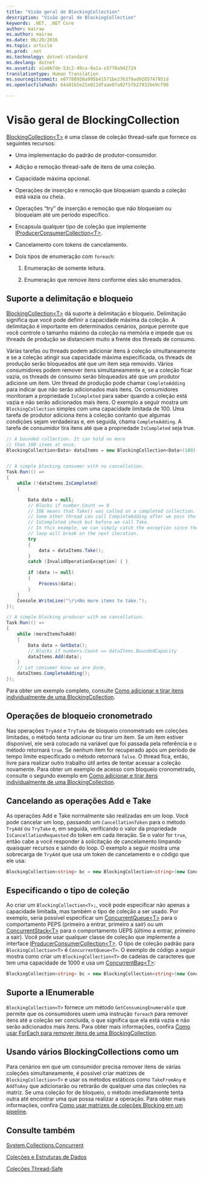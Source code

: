 ```yaml
---
title: "Visão geral de BlockingCollection"
description: "Visão geral de BlockingCollection"
keywords: .NET, .NET Core
author: mairaw
ms.author: mairaw
ms.date: 06/20/2016
ms.topic: article
ms.prod: .net
ms.technology: dotnet-standard
ms.devlang: dotnet
ms.assetid: a1a867de-53c2-49ca-9a1a-e5770a942724
translationtype: Human Translation
ms.sourcegitcommit: e07788926a995b41571be276379ad9285747951d
ms.openlocfilehash: 64a01b5e21e012dfaae07a02f5fb27932be9cf98

---
```


# <a name="blockingcollection-overview"></a>Visão geral de BlockingCollection

[BlockingCollection&lt;T&gt;](https://docs.microsoft.com/dotnet/core/api/System.Collections.Concurrent.BlockingCollection-1) é uma classe de coleção thread-safe que fornece os seguintes recursos:

*   Uma implementação do padrão de produtor-consumidor.

*   Adição e remoção thread-safe de itens de uma coleção.

*   Capacidade máxima opcional.

*   Operações de inserção e remoção que bloqueiam quando a coleção está vazia ou cheia.

*   Operações “try” de inserção e remoção que não bloqueiam ou bloqueiam até um período específico.

*   Encapsula qualquer tipo de coleção que implemente [IProducerConsumerCollection&lt;T&gt;](https://docs.microsoft.com/dotnet/core/api/System.Collections.Concurrent.IProducerConsumerCollection-1).

*   Cancelamento com tokens de cancelamento.

*   Dois tipos de enumeração com `foreach`: 

    1. Enumeração de somente leitura.
    
    2. Enumeração que remove itens conforme eles são enumerados.
    
## <a name="bounding-and-blocking-support"></a>Suporte a delimitação e bloqueio 

[BlockingCollection&lt;T&gt;](https://docs.microsoft.com/dotnet/core/api/System.Collections.Concurrent.BlockingCollection-1) dá suporte à delimitação e bloqueio. Delimitação significa que você pode definir a capacidade máxima da coleção. A delimitação é importante em determinados cenários, porque permite que você controle o tamanho máximo da coleção na memória e impede que os threads de produção se distanciem muito a frente dos threads de consumo.

Várias tarefas ou threads podem adicionar itens à coleção simultaneamente e se a coleção atingir sua capacidade máxima especificada, os threads de produção serão bloqueados até que um item seja removido. Vários consumidores podem remover itens simultaneamente e, se a coleção ficar vazia, os threads de consumo serão bloqueados até que um produtor adicione um item. Um thread de produção pode chamar `CompleteAdding` para indicar que não serão adicionados mais itens. Os consumidores monitoram a propriedade `IsCompleted` para saber quando a coleção está vazia e não serão adicionados mais itens. O exemplo a seguir mostra um `BlockingCollection` simples com uma capacidade limitada de 100. Uma tarefa de produtor adiciona itens à coleção contanto que algumas condições sejam verdadeiras e, em seguida, chama `CompleteAdding`. A tarefa de consumidor tira itens até que a propriedade `IsCompleted` seja true.

```csharp
// A bounded collection. It can hold no more 
// than 100 items at once.
BlockingCollection<Data> dataItems = new BlockingCollection<Data>(100);


// A simple blocking consumer with no cancellation.
Task.Run(() => 
{
    while (!dataItems.IsCompleted)
    {

        Data data = null;
        // Blocks if number.Count == 0
        // IOE means that Take() was called on a completed collection.
        // Some other thread can call CompleteAdding after we pass the
        // IsCompleted check but before we call Take. 
        // In this example, we can simply catch the exception since the 
        // loop will break on the next iteration.
        try
        {
            data = dataItems.Take();
        }
        catch (InvalidOperationException) { }

        if (data != null)
        {
            Process(data);
        }
    }
    Console.WriteLine("\r\nNo more items to take.");
});

// A simple blocking producer with no cancellation.
Task.Run(() =>
{
    while (moreItemsToAdd)
    {
        Data data = GetData();
        // Blocks if numbers.Count == dataItems.BoundedCapacity
        dataItems.Add(data);
    }
    // Let consumer know we are done.
    dataItems.CompleteAdding();
});
```

Para obter um exemplo completo, consulte [Como adicionar e tirar itens individualmente de uma BlockingCollection](how-to-add-and-take-items.md).

## <a name="timed-blocking-operations"></a>Operações de bloqueio cronometrado

Nas operações `TryAdd` e `TryTake` de bloqueio cronometrado em coleções limitadas, o método tenta adicionar ou tirar um item. Se um item estiver disponível, ele será colocado na variável que foi passada pela referência e o método retornará `true`. Se nenhum item for recuperado após um período de tempo limite especificado o método retornará `false`. O thread fica, então, livre para realizar outro trabalho útil antes de tentar acessar a coleção novamente. Para obter um exemplo de acesso com bloqueio cronometrado, consulte o segundo exemplo em [Como adicionar e tirar itens individualmente de uma BlockingCollection](how-to-add-and-take-items.md).

## <a name="cancelling-add-and-take-operations"></a>Cancelando as operações Add e Take

As operações Add e Take normalmente são realizadas em um loop. Você pode cancelar um loop, passando um `CancellationToken` para o método `TryAdd` ou `TryTake` e, em seguida, verificando o valor da propriedade `IsCancellationRequested` do token em cada iteração. Se o valor for `true`, então cabe a você responder à solicitação de cancelamento limpando quaisquer recursos e saindo do loop. O exemplo a seguir mostra uma sobrecarga de `TryAdd` que usa um token de cancelamento e o código que ele usa:

```csharp
BlockingCollection<string> bc = new BlockingCollection<string>(new ConcurrentBag<string>(), 1000 );
```

## <a name="specifying-the-collection-type"></a>Especificando o tipo de coleção

Ao criar um `BlockingCollection<T>;`, você pode especificar não apenas a capacidade limitada, mas também o tipo de coleção a ser usado. Por exemplo, seria possível especificar um [ConcurrentQueue&lt;T&gt;](https://docs.microsoft.com/dotnet/core/api/System.Collections.Concurrent.ConcurrentQueue-1) para o comportamento PEPS (primeiro a entrar, primeiro a sair) ou um [ConcurrentStack&lt;T&gt;](https://docs.microsoft.com/dotnet/core/api/System.Collections.Concurrent.ConcurrentStack-1) para o comportamento UEPS (último a entrar, primeiro a sair). Você pode usar qualquer classe de coleção que implemente a interface [IProducerConsumerCollection&lt;T&gt;](https://docs.microsoft.com/dotnet/core/api/System.Collections.Concurrent.IProducerConsumerCollection-1). O tipo de coleção padrão para `BlockingCollection<T>` é `ConcurrentQueue<T>`. O exemplo de código a seguir mostra como criar um `BlockingCollection<T>` de cadeias de caracteres que tem uma capacidade de 1000 e usa um [ConcurrentBag&lt;T&gt;](https://docs.microsoft.com/dotnet/core/api/System.Collections.Concurrent.ConcurrentBag-1):

```csharp
BlockingCollection<string> bc = new BlockingCollection<string>(new ConcurrentBag<string>(), 1000 );
```

## <a name="ienumerable-support"></a>Suporte a IEnumerable

`BlockingCollection<T>` fornece um método `GetConsumingEnumerable` que permite que os consumidores usem uma instrução `foreach` para remover itens até a coleção ser concluída, o que significa que ela está vazia e não serão adicionados mais itens. Para obter mais informações, confira [Como usar ForEach para remover itens de uma BlockingCollection](how-to-use-foreach-to-remove.md).

## <a name="using-many-blockingcollections-as-one"></a>Usando vários BlockingCollections como um

Para cenários em que um consumidor precisa remover itens de várias coleções simultaneamente, é possível criar matrizes de `BlockingCollection<T>` e usar os métodos estáticos como `TakeFromAny` e `AddToAny` que adicionarão ou retirarão de qualquer uma das coleções na matriz. Se uma coleção for de bloqueio, o método imediatamente tenta outra até encontrar uma que possa realizar a operação. Para obter mais informações, confira [Como usar matrizes de coleções Blocking em um pipeline](how-to-use-arrays-of-blockingcollections.md).

## <a name="see-also"></a>Consulte também

[System.Collections.Concurrent](https://docs.microsoft.com/dotnet/core/api/System.Collections.Concurrent)

[Coleções e Estruturas de Dados](../index.md)

[Coleções Thread-Safe](index.md)




<!--HONumber=Nov16_HO5-->



